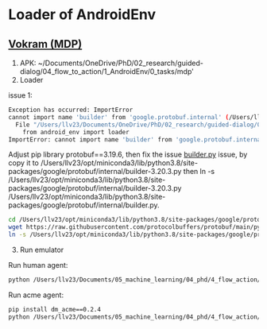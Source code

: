 <!-- markdownlint-disable-file MD029 -->
# Loader of AndroidEnv

## [Vokram (MDP)](https://github.com/deepmind/android_env/blob/main/docs/example_tasks.md#vokram)

1. APK: ~/Documents/OneDrive/PhD/02_research/guided-dialog/04_flow_to_action/1_AndroidEnv/0_tasks/mdp'
2. Loader

issue 1:

```bash
Exception has occurred: ImportError
cannot import name 'builder' from 'google.protobuf.internal' (/Users/llv23/opt/miniconda3/lib/python3.8/site-packages/google/protobuf/internal/__init__.py)
  File "/Users/llv23/Documents/OneDrive/PhD/02_research/guided-dialog/04_flow_to_action/1_code/1_loader/Vokram.py", line 2, in <module>
    from android_env import loader
ImportError: cannot import name 'builder' from 'google.protobuf.internal' (/Users/llv23/opt/miniconda3/lib/python3.8/site-packages/google/protobuf/internal/__init__.py)
```

Adjust pip library protobuf==3.19.6, then fix the issue [builder.py](https://github.com/protocolbuffers/protobuf/blob/main/python/google/protobuf/internal/builder.py) issue, by copy it to /Users/llv23/opt/miniconda3/lib/python3.8/site-packages/google/protobuf/internal/builder-3.20.3.py
then ln -s /Users/llv23/opt/miniconda3/lib/python3.8/site-packages/google/protobuf/internal/builder-3.20.3.py /Users/llv23/opt/miniconda3/lib/python3.8/site-packages/google/protobuf/internal/builder.py.

```bash
cd /Users/llv23/opt/miniconda3/lib/python3.8/site-packages/google/protobuf/internal
wget https://raw.githubusercontent.com/protocolbuffers/protobuf/main/python/google/protobuf/internal/builder.py builder-3.20.3.py
ln -s /Users/llv23/opt/miniconda3/lib/python3.8/site-packages/google/protobuf/internal/builder-3.20.3.py /Users/llv23/opt/miniconda3/lib/python3.8/site-packages/google/protobuf/internal/builder.py
```

3. Run emulator

Run human agent:

```bash
python /Users/llv23/Documents/05_machine_learning/04_phd/4_flow_action/android_env/examples/run_human_agent.py --avd_name Pixel_XL_UpsideDownCake --android_avd_home /Users/llv23/.android/avd --android_sdk_root /Users/llv23/Documents/00_dev_engineering/07_android/android-sdk-macosx --emulator_path /Users/llv23/Documents/00_dev_engineering/07_android/android-sdk-macosx/emulator/emulator --adb_path /Users/llv23/Documents/00_dev_engineering/07_android/android-sdk-macosx/platform-tools/adb --task_path /Users/llv23/Documents/OneDrive/PhD/02_research/guided-dialog/04_flow_to_action/1_AndroidEnv/0_tasks/mdp/mdp_0000.textproto
```

Run acme agent:

```bash
pip install dm_acme==0.2.4
python /Users/llv23/Documents/05_machine_learning/04_phd/4_flow_action/android_env/examples/run_acme_agent.py --avd_name Pixel_XL_UpsideDownCake --android_avd_home /Users/llv23/.android/avd --android_sdk_root /Users/llv23/Documents/00_dev_engineering/07_android/android-sdk-macosx --emulator_path /Users/llv23/Documents/00_dev_engineering/07_android/android-sdk-macosx/emulator/emulator --adb_path /Users/llv23/Documents/00_dev_engineering/07_android/android-sdk-macosx/platform-tools/adb --task_path /Users/llv23/Documents/OneDrive/PhD/02_research/guided-dialog/04_flow_to_action/1_AndroidEnv/0_tasks/mdp/mdp_0000.textproto
```
